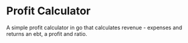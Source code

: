 # Profit Calculator

A simple profit calculator in go that calculates revenue - expenses and returns an ebt, a profit and ratio. 
